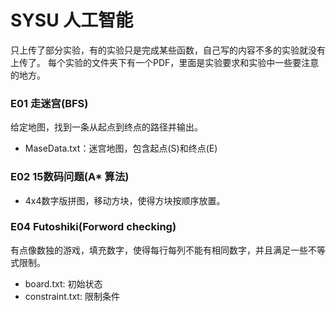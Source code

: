 # SYSU 人工智能 
只上传了部分实验，有的实验只是完成某些函数，自己写的内容不多的实验就没有上传了。
每个实验的文件夹下有一个PDF，里面是实验要求和实验中一些要注意的地方。

### E01 走迷宫(BFS)
给定地图，找到一条从起点到终点的路径并输出。
* MaseData.txt：迷宫地图，包含起点(S)和终点(E)

### E02 15数码问题(A* 算法)
* 4x4数字版拼图，移动方块，使得方块按顺序放置。

### E04 Futoshiki(Forword checking)
有点像数独的游戏，填充数字，使得每行每列不能有相同数字，并且满足一些不等式限制。
* board.txt: 初始状态
* constraint.txt: 限制条件

